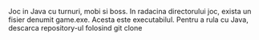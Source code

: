 Joc in Java cu turnuri, mobi si boss. In radacina directorului joc, exista un fisier denumit game.exe. Acesta este executabilul.
Pentru a rula cu Java, descarca repository-ul folosind git clone
